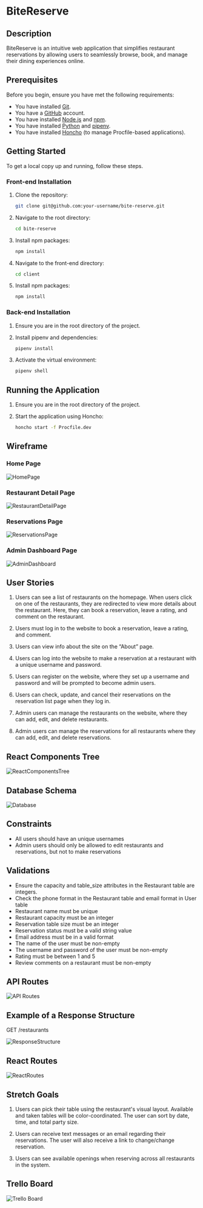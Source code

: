 # BiteReserve

<!-- Headings -->

## Description

BiteReserve is an intuitive web application that simplifies restaurant reservations by allowing users to seamlessly browse, book, and manage their dining experiences online.

## Prerequisites

Before you begin, ensure you have met the following requirements:

- You have installed [Git](https://git-scm.com/).
- You have a [GitHub](https://github.com/) account.
- You have installed [Node.js](https://nodejs.org/) and [npm](https://www.npmjs.com/get-npm).
- You have installed [Python](https://www.python.org/) and [pipenv](https://pipenv.pypa.io/en/latest/).
- You have installed [Honcho](https://honcho.readthedocs.io/en/latest/) (to manage Procfile-based applications).

## Getting Started

To get a local copy up and running, follow these steps.

### Front-end Installation

1. Clone the repository:

   ```bash
   git clone git@github.com:your-username/bite-reserve.git
   ```

2. Navigate to the root directory:

   ```bash
   cd bite-reserve
   ```

3. Install npm packages:

   ```bash
   npm install
   ```

4. Navigate to the front-end directory:

   ```bash
   cd client
   ```

5. Install npm packages:

   ```bash
   npm install
   ```

### Back-end Installation

1. Ensure you are in the root directory of the project.

2. Install pipenv and dependencies:

   ```bash
   pipenv install
   ```

3. Activate the virtual environment:

   ```bash
   pipenv shell
   ```

## Running the Application

1. Ensure you are in the root directory of the project.

2. Start the application using Honcho:

   ```bash
   honcho start -f Procfile.dev
   ```

## Wireframe

### Home Page

![HomePage](./planning/HomePage.png)

### Restaurant Detail Page

![RestaurantDetailPage](./planning/RestaurantDetailPage.png)

### Reservations Page

![ReservationsPage](./planning/ReservationsPage.png)

### Admin Dashboard Page

![AdminDashboard](./planning/AdminDashboard.png)

## User Stories

1. Users can see a list of restaurants on the homepage. When users click on one of the restaurants, they are redirected to view more details about the restaurant. Here, they can book a reservation, leave a rating, and comment on the restaurant.

2. Users must log in to the website to book a reservation, leave a rating, and comment.

3. Users can view info about the site on the “About” page.

4. Users can log into the website to make a reservation at a restaurant with a unique username and password.

5. Users can register on the website, where they set up a username and password and will be prompted to become admin users.

6. Users can check, update, and cancel their reservations on the reservation list page when they log in.

7. Admin users can manage the restaurants on the website, where they can add, edit, and delete restaurants.
8. Admin users can manage the reservations for all restaurants where they can add, edit, and delete reservations.

## React Components Tree

![ReactComponentsTree](./planning/ComponentTree.png)

## Database Schema

![Database](./planning/Database.png)

## Constraints

- All users should have an unique usernames
- Admin users should only be allowed to edit restaurants and reservations, but not to make reservations

## Validations

- Ensure the capacity and table_size attributes in the Restaurant table are integers.
- Check the phone format in the Restaurant table and email format in User table
- Restaurant name must be unique
- Restaurant capacity must be an integer
- Reservation table size must be an integer
- Reservation status must be a valid string value
- Email address must be in a valid format
- The name of the user must be non-empty
- The username and password of the user must be non-empty
- Rating must be between 1 and 5
- Review comments on a restaurant must be non-empty

## API Routes

![API Routes](./planning/API-Route.png)

## Example of a Response Structure

GET /restaurants

![ResponseStructure](./planning/ResponseStructure.png)

## React Routes

![ReactRoutes](./planning/ReactRoutes.png)

## Stretch Goals

1. Users can pick their table using the restaurant's visual layout. Available and taken tables will be color-coordinated. The user can sort by date, time, and total party size.

2. Users can receive text messages or an email regarding their reservations. The user will also receive a link to change/change reservation.

3. Users can see available openings when reserving across all restaurants in the system.

## Trello Board

![Trello Board](./planning/TrelloBoard.png)
